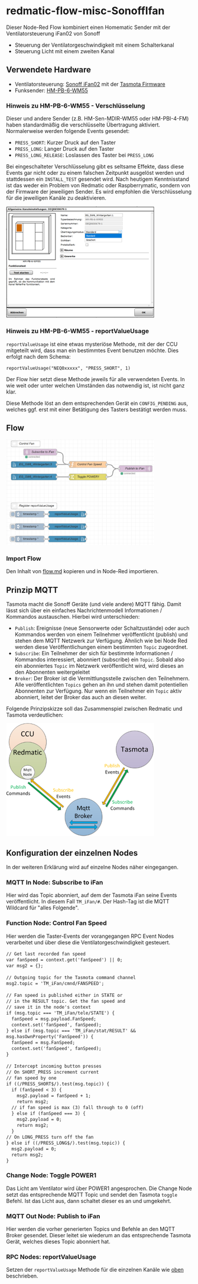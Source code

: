

# redmatic-flow-misc-SonoffIfan

Dieser Node-Red Flow kombiniert einen Homematic Sender mit der Ventilatorsteuerung iFan02 von Sonoff

- Steuerung der Ventilatorgeschwindigkeit mit einem Schalterkanal
- Steuerung Licht mit einem zweiten Kanal


## Verwendete Hardware

- Ventilatorsteuerung: [Sonoff iFan02](https://sonoff.itead.cc/en/products/appliances/sonoff-ifan02) mit der [Tasmota Firmware](https://github.com/arendst/Sonoff-Tasmota/wiki/Sonoff-iFan02)
- Funksender: [HM-PB-6-WM55](https://www.eq-3.de/produkte/homematic/licht/homematic-funk-wandtaster-6-fach-aufputzmontage.html)

### Hinweis zu HM-PB-6-WM55 - Verschlüsselung

Dieser und andere Sender (z.B. HM-Sen-MDIR-WM55 oder HM-PBI-4-FM) haben standardmäßig die verschlüsselte Übertragung aktiviert. Normalerweise werden folgende Events gesendet:

- `PRESS_SHORT`: Kurzer Druck auf den Taster
- `PRESS_LONG`: Langer Druck auf den Taster
- `PRESS_LONG_RELEASE`: Loslassen des Taster bei `PRESS_LONG`

Bei eingeschalteter Verschlüsselung gibt es seltsame Effekte, dass diese Events gar nicht oder zu einem falschen Zeitpunkt ausgelöst werden und stattdessen ein `INSTALL_TEST` gesendet wird. Nach heutigem Kenntnisstand ist das weder ein Problem von Redmatic oder Raspberrymatic, sondern von der Firmware der jeweiligen Sender.
Es wird empfohlen die Verschlüsselung für die jeweiligen Kanäle zu deaktivieren.

<img src="https://raw.githubusercontent.com/Sineos/redmatic-flow-misc/master/SonoffIfan/src_readme/aes.png" width="400"/>

### <a name="rvu"></a>Hinweis zu HM-PB-6-WM55 - reportValueUsage

`reportValueUsage` ist eine etwas mysteriöse Methode, mit der der CCU mitgeteilt wird, dass man ein bestimmtes Event benutzen möchte. Dies erfolgt nach dem Schema:

    reportValueUsage("NEQ0xxxxx", "PRESS_SHORT", 1)

Der Flow hier setzt diese Methode jeweils für alle verwendeten Events. In wie weit oder unter welchen Umständen das notwendig ist, ist nicht ganz klar.

Diese Methode löst an dem entsprechenden Gerät ein `CONFIG_PENDING` aus, welches ggf. erst mit einer Betätigung des Tasters bestätigt werden muss.

## Flow

<img src="https://raw.githubusercontent.com/Sineos/redmatic-flow-misc/master/SonoffIfan/src_readme/flow.png" width="400"/>

### Import Flow
Den Inhalt von [flow.md](https://raw.githubusercontent.com/Sineos/redmatic-flow-misc/master/SonoffIfan/flow.md) kopieren und in Node-Red importieren.

## Prinzip MQTT

Tasmota macht die Sonoff Geräte (und viele andere) MQTT fähig. Damit lässt sich über ein einfaches Nachrichtenmodell Informationen / Kommandos austauschen. Hierbei wird unterschieden:

- `Publish`: Ereignisse (neue Sensorwerte oder Schaltzustände) oder auch Kommandos werden von einem Teilnehmer veröffentlicht (publish) und stehen dem MQTT Netzwerk zur Verfügung. Ähnlich wie bei Node Red werden diese Veröffentlichungen einem bestimmten `Topic` zugeordnet.
- `Subscribe`: Ein Teilnehmer der sich für bestimmte Informationen / Kommandos interessiert, abonniert (subscribe) ein `Topic`. Sobald also ein abonniertes `Topic` im Netzwerk veröffentlicht wird, wird dieses an den Abonnenten weitergeleitet
- `Broker`: Der Broker ist die Vermittlungsstelle zwischen den Teilnehmern. Alle veröffentlichten `Topics` gehen an ihn und stehen damit potentiellen Abonnenten zur Verfügung. Nur wenn ein Teilnehmer ein `Topic` aktiv abonniert, leitet der Broker das auch an diesen weiter.

Folgende Prinzipskizze soll das Zusammenspiel zwischen Redmatic und Tasmota verdeutlichen:

<img src="https://raw.githubusercontent.com/Sineos/redmatic-flow-misc/master/SonoffIfan/src_readme/mqtt.png" width="400"/>

## Konfiguration der einzelnen Nodes

In der weiteren Erklärung wird auf einzelne Nodes näher eingegangen.

### MQTT In Node: Subscribe to iFan

Hier wird das Topic abonniert, auf dem der Tasmota iFan seine Events veröffentlicht. In diesem Fall `TM_iFan/#`. Der Hash-Tag ist die MQTT Wildcard für "alles Folgende".

### Function Node: Control Fan Speed

Hier werden die Taster-Events der vorangegangen RPC Event Nodes verarbeitet und über diese die Ventilatorgeschwindigkeit gesteuert.

    // Get last recorded fan speed
    var fanSpeed = context.get('fanSpeed') || 0;
    var msg2 = {};
    
    // Outgoing topic for the Tasmota command channel
    msg2.topic = 'TM_iFan/cmnd/FANSPEED';
    
    // Fan speed is published either in STATE or
    // in the RESULT topic. Get the fan speed and
    // save it in the node's context
    if (msg.topic === 'TM_iFan/tele/STATE') {
      fanSpeed = msg.payload.FanSpeed;
      context.set('fanSpeed', fanSpeed);
    } else if (msg.topic === 'TM_iFan/stat/RESULT' && msg.hasOwnProperty('FanSpeed')) {
      fanSpeed = msg.FanSpeed;
      context.set('fanSpeed', fanSpeed);
    }
    
    // Intercept incoming button presses
    // On SHORT_PRESS increment current 
    // fan speed by one
    if ((/PRESS_SHORT$/).test(msg.topic)) {
      if (fanSpeed < 3) {
        msg2.payload = fanSpeed + 1;
        return msg2;
      // if fan speed is max (3) fall through to 0 (off)
      } else if (fanSpeed === 3) {
        msg2.payload = 0;
        return msg2;
      }
    // On LONG_PRESS turn off the fan
    } else if ((/PRESS_LONG$/).test(msg.topic)) {
      msg2.payload = 0;
      return msg2;
    }

### Change Node: Toggle POWER1

Das Licht am Ventilator wird über POWER1 angesprochen. Die Change Node setzt das entsprechende MQTT Topic und sendet den Tasmota `toggle` Befehl. Ist das Licht aus, dann schaltet dieser es an und umgekehrt.

### MQTT Out Node: Publish to iFan

Hier werden die vorher generierten Topics und Befehle an den MQTT Broker gesendet. Dieser leitet sie wiederum an das entsprechende Tasmota Gerät, welches dieses Topic abonniert hat.

### RPC Nodes: reportValueUsage

Setzen der `reportValueUsage` Methode für die einzelnen Kanäle wie [oben](#rvu) beschrieben.
